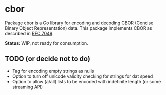 # cbor

Package cbor is a Go library for encoding and decoding CBOR (Concise Binary Object Representation) data. This
package implements CBOR as described in [RFC 7049](http://tools.ietf.org/html/rfc7049).

**Status:** WIP, not ready for consumption.

## TODO (or decide not to do)

* Tag for encoding empty strings as nulls
* Option to turn off unicode validity checking for strings for dat speed
* Option to allow (a/all) lists to be encoded with indefinite length (or some streaming API)
